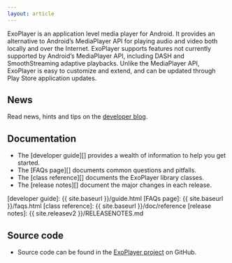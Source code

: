 ```yaml
---
layout: article
---
```


ExoPlayer is an application level media player for Android. It provides an
alternative to Android’s MediaPlayer API for playing audio and video both
locally and over the Internet. ExoPlayer supports features not currently
supported by Android’s MediaPlayer API, including DASH and SmoothStreaming
adaptive playbacks. Unlike the MediaPlayer API, ExoPlayer is easy to customize
and extend, and can be updated through Play Store application updates.

## News ##

Read news, hints and tips on the
[developer blog](https://medium.com/google-exoplayer).

## Documentation ##

* The [developer guide][] provides a wealth of information to help you get
  started.
* The [FAQs page][] documents common questions and pitfalls.
* The [class reference][] documents the ExoPlayer library classes.
* The [release notes][] document the major changes in each release.

[developer guide]: {{ site.baseurl }}/guide.html
[FAQs page]: {{ site.baseurl }}/faqs.html
[class reference]: {{ site.baseurl }}/doc/reference
[release notes]: {{ site.releasev2 }}/RELEASENOTES.md

## Source code ##

* Source code can be found in the [ExoPlayer project][] on GitHub.

[ExoPlayer project]: https://github.com/google/ExoPlayer